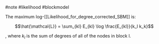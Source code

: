 #note #likelihood #blockmodel 

The maximum log-[[Likelihood_for_degree_corrected_SBM]] is:

$$\hat{\mathcal{L}} = \sum_{kl} E_{kl} \log \frac{E_{kl}}{k_l k_k}$$

, where $k_l$ is the sum of degrees of all of the nodes in block l.